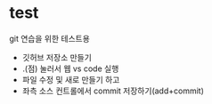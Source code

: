 # test
git 연습을 위한 테스트용

+ 깃허브 저장소 만들기
+ .(점) 눌러서 웹 vs code 실행
+ 파일 수정 및 새로 만들기 하고
+ 좌측 소스 컨트롤에서 commit 저장하기(add+commit)

